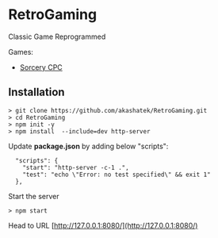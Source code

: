 # RetroGaming
Classic Game Reprogrammed

Games:
 * [Sorcery CPC](./SorceryCPC/README.md)


## Installation

```
> git clone https://github.com/akashatek/RetroGaming.git
> cd RetroGaming
> npm init -y
> npm install  --include=dev http-server
```

Update **package.json** by adding below "scripts":
```
  "scripts": {
    "start": "http-server -c-1 .",
    "test": "echo \"Error: no test specified\" && exit 1"
  },
```

Start the server
```
> npm start
````

Head to URL [http://127.0.0.1:8080/](http://127.0.0.1:8080/)




